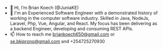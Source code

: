 - 👋 Hi, I’m Brian Koech (@JuniaKE)
- 👀 I'm an Experienced Software Engineer with a demonstrated history of working in the computer software industry. Skilled in Java, NodeJs, Laravel, Php, Vue, Angular, and React.
My focus has been delivering as a backend Engineer, developing and consuming REST APIs.
- 📫 How to reach me briankoech650@gmail.com or se.bkiprono@gmail.com and +254725270930

<!---
JuniaKE/JuniaKE is a ✨ special ✨ repository because its `README.md` (this file) appears on your GitHub profile.
You can click the Preview link to take a look at your changes.
--->
